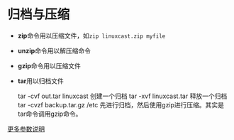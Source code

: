 # 归档与压缩

* **zip**命令用以压缩文件，如```zip linuxcast.zip myfile``` 
* **unzip**命令用以解压缩命令 
* **gzip**命令用以压缩文件 
* **tar**用以归档文件


    tar -cvf out.tar linuxcast  创建一个归档
    tar -xvf linuxcast.tar  释放一个归档
	tar -cvzf backup.tar.gz /etc 先进行归档，然后使用gzip进行压缩。其实是tar命令调用gzip命令。

	    
[更多参数说明](http://www.linuxprobe.com/chapter02/#29)